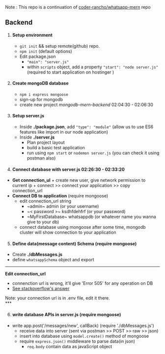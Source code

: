Note : This repo is a continuation of [coder-rancho/whatsapp-mern](https://github.com/coder-rancho/whatsapp-mern) repo

## Backend 

1. #### Setup environment 
    + `git init` && setup remote(github) repo.
    + `npm init` (default options)
    + Edit package.json
        + `"main": "server.js"` 
        + within `scripts` object, add a property `"start": "node server.js"` (required to start application on hostinger )

2. #### Create mongoDB database
    + `npm i express mongoose`
    + sign-up for mongodb
    + create new project *mongodb-mern-backend* 02:04:30 - 02:06:30

3. #### Setup server.js
    + Inside **./package.json**, add `"type": "module"` (allow us to use ES6 features like import in our node application)
    + Inside **./server.js**
        + Plan project layout
        + build a basic test application
        + run using `npm start` or `nodemon server.js` (you can check it using postman also)

4. #### Connect database with server.js 02:26:30 - 02:33:20
  +  **Get connection_ul**
    + create new user, give network permission to current ip
    + connect >> connect your application >> copy connection_url
  + **Connect DB to application** (require mongoose)
    + edit connection_url string
        + ~admin~ admin (or your username)
        + ~< password >~ ksdhfdehfrf (or your password)
        + ~MyFirstDatabase~ whatsappdb (or whatever name you wanna give to your db)
    + connect database using mongoose 
    after some time, mongodb cluster will show connection to your application

5. #### Define data(message content) Schema (require mongoose)
  + Create **./dbMessages.js**
  + define `whatsappSchema` object and export

***
<div >
    <strong>Edit connection_url</strong><br>
    <ul>
        <li>connenction url is wrong, it'll give 'Error 505' for any operation on DB</li>
        <li><a href="https://stackoverflow.com/questions/58617287/unhandledpromiserejectionwarning-mongoerror-w-has-to-be-a-number-or-a-string-a">See stackoverflow's answer</a></li>
    </ul>
    Note: your connection url is in .env file, edit it there.
</div>
***

6. #### write database APIs in server.js (require mongoose)
  + write app.post('/messages/new', callBack) (require './dbMessages.js')
      + receive data into server (sent via postman >> POST >> raw >> json)
      + insert into database using `model.create()` method of mongoose
      + require `express.json()` middleware to parse data(in json)
        + `req.body` contain data as javaScript object

